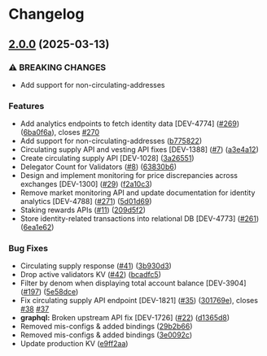 # Changelog

## [2.0.0](https://github.com/cheqd/data-api/compare/1.0.0...2.0.0) (2025-03-13)

### ⚠ BREAKING CHANGES

* Add support for non-circulating-addresses

### Features

* Add analytics endpoints to fetch identity data [DEV-4774] ([#269](https://github.com/cheqd/data-api/issues/269)) ([6ba0f6a](https://github.com/cheqd/data-api/commit/6ba0f6a914b145435dbcb7d1d4378d15758a8e0f)), closes [#270](https://github.com/cheqd/data-api/issues/270)
* Add support for non-circulating-addresses ([b775822](https://github.com/cheqd/data-api/commit/b775822141edc69e31a5d16d996cad350d0b44f0))
* Circulating supply API and vesting API fixes [DEV-1388] ([#7](https://github.com/cheqd/data-api/issues/7)) ([a3e4a12](https://github.com/cheqd/data-api/commit/a3e4a1286ce698660f5f6652854f1aa31a8658d4))
* Create circulating supply API [DEV-1028] ([3a26551](https://github.com/cheqd/data-api/commit/3a26551920bc78a2f1581fb31efe6ef0dd1774a9))
* Delegator Count for Validators ([#8](https://github.com/cheqd/data-api/issues/8)) ([63830b6](https://github.com/cheqd/data-api/commit/63830b62cc40b683011dacfb3708eabb94ad821d))
* Design and implement monitoring for price discrepancies across exchanges [DEV-1300] ([#29](https://github.com/cheqd/data-api/issues/29)) ([f2a10c3](https://github.com/cheqd/data-api/commit/f2a10c3224af2f4dd088e83bdd84e6daf9be3736))
* Remove market monitoring API and update documentation for identity analytics [DEV-4788] ([#271](https://github.com/cheqd/data-api/issues/271)) ([5d01d69](https://github.com/cheqd/data-api/commit/5d01d69bdc4b966c4c540979188fea68b5a718e6))
* Staking rewards APIs ([#11](https://github.com/cheqd/data-api/issues/11)) ([209d5f2](https://github.com/cheqd/data-api/commit/209d5f20d7168d936424f4b51d20ed435a0240cb))
* Store identity-related transactions into relational DB [DEV-4773] ([#261](https://github.com/cheqd/data-api/issues/261)) ([6ea1e62](https://github.com/cheqd/data-api/commit/6ea1e6243da93892c4686646f4d90537b83c7d4b))

### Bug Fixes

* Circulating supply response ([#41](https://github.com/cheqd/data-api/issues/41)) ([3b930d3](https://github.com/cheqd/data-api/commit/3b930d32bf8833ff45850781ce9646701dc3248e))
* Drop active validators KV ([#42](https://github.com/cheqd/data-api/issues/42)) ([bcadfc5](https://github.com/cheqd/data-api/commit/bcadfc5a9155fa3b4d37233d9f4ce1284518fa5b))
* Filter by denom when displaying total account balance [DEV-3904] ([#197](https://github.com/cheqd/data-api/issues/197)) ([5e58dce](https://github.com/cheqd/data-api/commit/5e58dcebca88c11b747e08b5d7a5b2751cf766ed))
* Fix circulating supply API endpoint [DEV-1821] ([#35](https://github.com/cheqd/data-api/issues/35)) ([301769e](https://github.com/cheqd/data-api/commit/301769eb2d689f61882613b722d4533b4bf2b491)), closes [#38](https://github.com/cheqd/data-api/issues/38) [#37](https://github.com/cheqd/data-api/issues/37)
* **graphql:** Broken upstream API fix [DEV-1726] ([#22](https://github.com/cheqd/data-api/issues/22)) ([d1365d8](https://github.com/cheqd/data-api/commit/d1365d83cd7f5c53f09a6b57b4e746b796312b3d))
* Removed mis-configs & added bindings ([29b2b66](https://github.com/cheqd/data-api/commit/29b2b66f56bba09d58fccc9af4470545a232d3fd))
* Removed mis-configs & added bindings ([3e0092c](https://github.com/cheqd/data-api/commit/3e0092cb39c8342dc0d76c5a9049787280257bc6))
* Update production KV ([e9ff2aa](https://github.com/cheqd/data-api/commit/e9ff2aa6857e80286bb0acf902152e919b80cae6))
